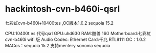 # hackintosh-cvn-b460i-qsrl
七彩虹cvn-b460i+10400tes ,OC版本1.0.2 sequoia 15.2 

CPU:10400t es 代号qsrl
GPU:uhd630
RAM:酷兽 16G
Motherboard:七彩虹cvn-b460i wifi 版
Audio Codec:
Ethernet Card:千兆 RTL8111
OC：1.0.2
MACos：sequoia 15.2 
支持mentery sonoma sequoia 






